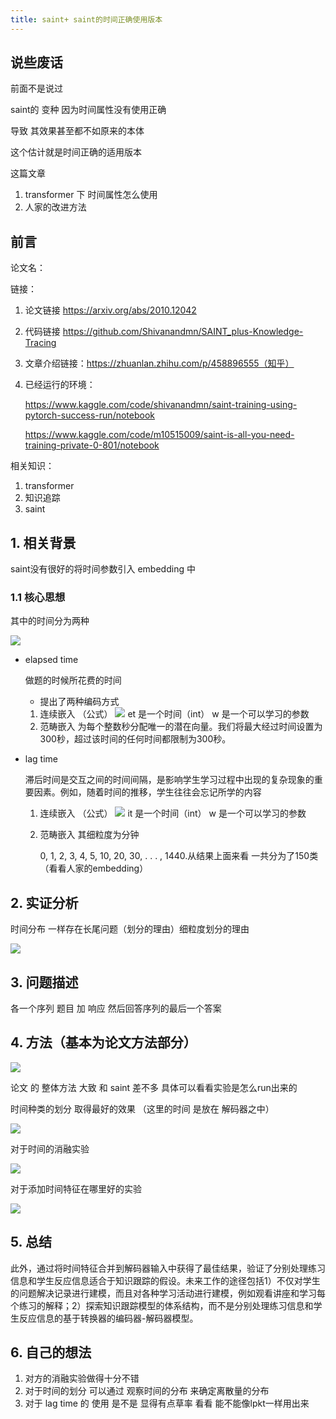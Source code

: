 ```yaml
---
title: saint+ saint的时间正确使用版本
---
```


## 说些废话

前面不是说过 

saint的 变种 因为时间属性没有使用正确 

导致 其效果甚至都不如原来的本体 

这个估计就是时间正确的适用版本

这篇文章 

1. transformer 下 时间属性怎么使用
2. 人家的改进方法

## 前言

论文名：

链接：

1. 论文链接 https://arxiv.org/abs/2010.12042

2. 代码链接 https://github.com/Shivanandmn/SAINT_plus-Knowledge-Tracing

3. 文章介绍链接：https://zhuanlan.zhihu.com/p/458896555（知乎）

4. 已经运行的环境：

   https://www.kaggle.com/code/shivanandmn/saint-training-using-pytorch-success-run/notebook

   https://www.kaggle.com/code/m10515009/saint-is-all-you-need-training-private-0-801/notebook


相关知识：

1. transformer
2. 知识追踪
3. saint

## 1. 相关背景

saint没有很好的将时间参数引入 embedding 中

### 1.1 核心思想

其中的时间分为两种

[![](https://s1.ax1x.com/2022/08/01/vkhyY8.md.png)](https://imgtu.com/i/vkhyY8)

- elapsed time

  做题的时候所花费的时间

   - 提出了两种编码方式
   1. 连续嵌入 （公式）
      [![](https://s1.ax1x.com/2022/08/01/vkh2lQ.png)](https://imgtu.com/i/vkh2lQ)  et 是一个时间（int） w 是一个可以学习的参数
   2. 范畴嵌入
      为每个整数秒分配唯一的潜在向量。我们将最大经过时间设置为300秒，超过该时间的任何时间都限制为300秒。
  
- lag time

  滞后时间是交互之间的时间间隔，是影响学生学习过程中出现的复杂现象的重要因素。例如，随着时间的推移，学生往往会忘记所学的内容 

   1. 连续嵌入 （公式）
      [![](https://s1.ax1x.com/2022/08/01/vkhgSg.png)](https://imgtu.com/i/vkhgSg)  it 是一个时间（int） w 是一个可以学习的参数

   2. 范畴嵌入
      其细粒度为分钟 

      0, 1, 2, 3, 4, 5, 10, 20, 30, . . . , 1440.从结果上面来看 一共分为了150类 （看看人家的embedding）

## 2. 实证分析

时间分布 一样存在长尾问题（划分的理由）细粒度划分的理由

[![](https://s1.ax1x.com/2022/08/01/vkh6fS.md.png)](https://imgtu.com/i/vkh6fS)

## 3. 问题描述

各一个序列 题目 加 响应 然后回答序列的最后一个答案

## 4. 方法（基本为论文方法部分）

[![](https://s1.ax1x.com/2022/08/01/vkhWOs.md.png)](https://imgtu.com/i/vkhWOs)

论文 的 整体方法 大致 和 saint 差不多 具体可以看看实验是怎么run出来的

时间种类的划分 取得最好的效果 （这里的时间 是放在 解码器之中）

[![](https://s1.ax1x.com/2022/08/01/vkhRyj.png)](https://imgtu.com/i/vkhRyj)

对于时间的消融实验

[![](https://s1.ax1x.com/2022/08/01/vkhhmn.png)](https://imgtu.com/i/vkhhmn)

对于添加时间特征在哪里好的实验

[![](https://s1.ax1x.com/2022/08/01/vkh4wq.png)](https://imgtu.com/i/vkh4wq)

## 5. 总结

此外，通过将时间特征合并到解码器输入中获得了最佳结果，验证了分别处理练习信息和学生反应信息适合于知识跟踪的假设。未来工作的途径包括1）不仅对学生的问题解决记录进行建模，而且对各种学习活动进行建模，例如观看讲座和学习每个练习的解释；2）探索知识跟踪模型的体系结构，而不是分别处理练习信息和学生反应信息的基于转换器的编码器-解码器模型。 

## 6. 自己的想法

1. 对方的消融实验做得十分不错
2. 对于时间的划分 可以通过 观察时间的分布 来确定离散量的分布
3. 对于 lag time 的 使用 是不是 显得有点草率 看看 能不能像lpkt一样用出来